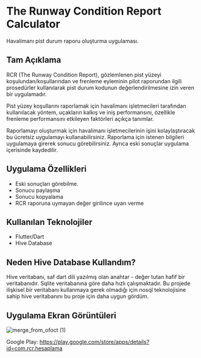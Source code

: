 # The Runway Condition Report Calculator

Havalimanı pist durum raporu oluşturma uygulaması.

## Tam Açıklama
RCR (The Runway Condition Report), gözlemlenen pist yüzeyi koşulundan/koşullarından ve frenleme eyleminin pilot raporundan ilgili prosedürler kullanılarak pist durum kodunun değerlendirilmesine izin veren bir uygulamadır.

Pist yüzey koşullarını raporlamak için havalimanı işletmecileri tarafından kullanılacak yöntem, uçakların kalkış ve iniş performansını, özellikle frenleme performansını etkileyen faktörleri açıkça tanımlar.

Raporlamayı oluşturmak için havalimanı işletmecilerinin işini kolaylaştıracak bu ücretsiz uygulamayı kullanabilirsiniz. Raporlama için istenen bilgileri uygulamaya girerek sonucu görebilirsiniz. Ayrıca eski sonuçlar uygulama içerisinde kaydedilir.

## Uygulama Özellikleri
- Eski sonuçları görebilme.
- Sonucu paylaşma
- Sonucu kopyalama
- RCR raporuna uymayan değer girilince uyarı verme


## Kullanılan Teknolojiler
- Flutter/Dart
- Hive Database

## Neden Hive Database Kullandım?
Hive veritabanı, saf dart dili yazılmış olan anahtar - değer tutan hafif bir veritabanıdır. Sqlite veritabanına göre daha hızlı çalışmaktadır. Bu projede ilişkisel bir veritabanı kullanmaya gerek olmadığı için nosql teknolojisine sahip hive veritabanını bu proje için daha uygun gördüm. 

## Uygulama Ekran Görüntüleri

![merge_from_ofoct (1)](https://user-images.githubusercontent.com/14194362/140512038-47cfc792-7919-4ec5-9cc9-37cdd66a04f8.jpg)

Google Play: https://play.google.com/store/apps/details?id=com.rcr.hesaplama
